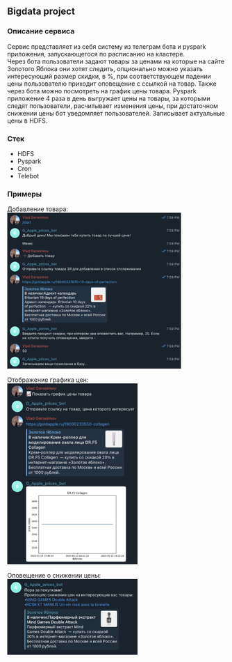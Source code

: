 ## Bigdata project

### Описание сервиса
Сервис представляет из себя систему из телеграм бота и pyspark приложения, запускающегося по расписанию на кластере.  
Через бота пользователи задают товары за ценами на которые на сайте Золотого Яблока они хотят следить, опционально можно указать интересующий размер скидки, в %, при соответствующем падении цены пользователю приходит оповещение с ссылкой на товар. Также через бота можно посмотреть на график цены товара. 
Pyspark приложение 4 раза в день выгружает цены на товары, за которыми следят пользователи, расчитывает изменения цены, при достаточном снижении цены бот уведомляет пользователей. Записывает актуальные цены в HDFS.

### Стек
* HDFS
* Pyspark
* Cron
* Telebot

### Примеры
Добавление товара:  
<img src="images/add_item.png" alt="add_item" width="400"/>

Отображение графика цен:  
<img src="images/prices_plot.png" alt="prices_plot" width="300"/>

Оповещение о снижении цены:  
<img src="images/notification.png" alt="notification" width="300"/>